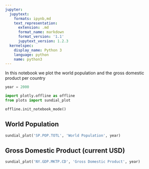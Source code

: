 ```yaml
---
jupyter:
  jupytext:
    formats: ipynb,md
    text_representation:
      extension: .md
      format_name: markdown
      format_version: '1.1'
      jupytext_version: 1.2.3
  kernelspec:
    display_name: Python 3
    language: python
    name: python3
---
```


In this notebook we plot the world population and the gross domestic product per country

```python tags=["parameters"]
year = 2000
```

```python
import plotly.offline as offline
from plots import sundial_plot

offline.init_notebook_mode()
```

## World Population

```python
sundial_plot('SP.POP.TOTL', 'World Population', year)
```

## Gross Domestic Product (current USD)

```python
sundial_plot('NY.GDP.MKTP.CD', 'Gross Domestic Product', year)
```
